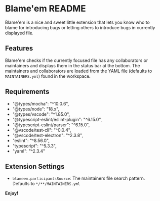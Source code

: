 # Blame'em README

Blame'em is a nice and sweet little extension that lets you know who to blame for introducing bugs or letting others to introduce bugs in currently displayed file.

## Features

Blame'em checks if the currently focused file has any collaborators or maintainers and displays them in the status bar
at the bottom. The maintainers and collaborators are loaded from the YAML file (defaults to `MAINTAINERS.yml`) found in the workspace.

## Requirements

* "@types/mocha": "^10.0.6",
* "@types/node": "18.x",
* "@types/vscode": "^1.85.0",
* "@typescript-eslint/eslint-plugin": "^6.15.0",
* "@typescript-eslint/parser": "^6.15.0",
* "@vscode/test-cli": "^0.0.4",
* "@vscode/test-electron": "^2.3.8",
* "eslint": "^8.56.0",
* "typescript": "^5.3.3",
* "yaml": "^2.3.4"

## Extension Settings

* `blameem.participantsSource`: The maintainers file search pattern. Defaults to `*/**/MAINTAINERS.yml`

**Enjoy!**

